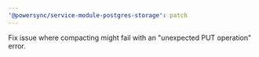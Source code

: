 ```yaml
---
'@powersync/service-module-postgres-storage': patch
---
```


Fix issue where compacting might fail with an "unexpected PUT operation" error.
